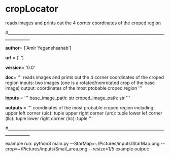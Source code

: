 # cropLocator
reads images and prints out the 4 corner coordinates of the croped region

#_________________________________________________________________________________________

__author__= ['Amir Yeganehsahab']

__url__ = (' ')

__version__= '0.0'

__doc__= '''
            reads images and prints out the 4 corner coordinates of the croped region
            inputs: two images (one is a rotated/nonrotated crop of the base image) 
            output: coordinates of the most ptobable croped region
            '''
            
__inputs__ = '''
            base_image_path: str
            croped_image_path: str
            '''
            
__outputs__ = '''
            coordinates of the most probable croped region 
            including: 
                upper left corner  (ulc): tuple
                upper right corner (urc): tuple
                lower lef corner   (llc): tuple
                lower right corner (lrc): tuple
            '''
            
#_________________________________________________________________________________________

example run: python3 main.py --StarMap=~/Pictures/inputs/StarMap.png --crop=~/Pictures/inputs/Small_area.png  --resize=1/5
example output: 
